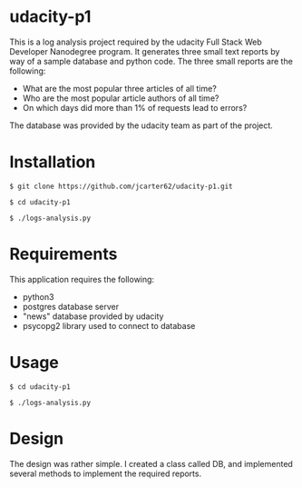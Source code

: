 # udacity-p1
This is a log analysis project required by the udacity Full Stack Web Developer Nanodegree program.  It generates three small text
reports by way of a sample database and python code.  The three small reports are the following:
* What are the most popular three articles of all time?
* Who are the most popular article authors of all time? 
* On which days did more than 1% of requests lead to errors? 

The database was provided by the udacity team as part of the project.

# Installation
`$ git clone https://github.com/jcarter62/udacity-p1.git`

`$ cd udacity-p1`

`$ ./logs-analysis.py`


# Requirements
This application requires the following:
* python3
* postgres database server
* "news" database provided by udacity
* psycopg2 library used to connect to database

# Usage
`$ cd udacity-p1`

`$ ./logs-analysis.py`

# Design
The design was rather simple.  I created a class called DB, and implemented several methods to implement the required reports.
